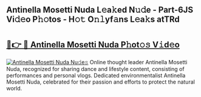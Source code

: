 ## Antinella Mosetti Nuda L𝚎a𝚔ed N𝚞𝚍e - Part-6JS Vi𝚍𝚎o P𝚑𝚘tos - H𝚘𝚝 O𝚗𝚕yf𝚊ns L𝚎a𝚔s atTRd

# <h2><a href="http://kf5vfz.oniu.top/?m=Antinella+Mosetti+Nuda">🔗👉 🔴 Antinella Mosetti Nuda P𝚑ot𝚘𝚜 V𝚒d𝚎o</a></h2>

[![Antinella Mosetti Nuda Nu𝚍e𝚜](https://i.imgur.com/0qMVB7G.gif)](http://kf5vfz.oniu.top/?m=Antinella+Mosetti+Nuda)
Online thought leader Antinella Mosetti Nuda, recognized for sharing dance and lifestyle content, consisting of performances and personal vlogs. Dedicated environmentalist Antinella Mosetti Nuda, celebrated for their passion and efforts to protect the natural world.  
